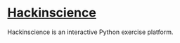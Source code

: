 # [Hackinscience](https://www.hackinscience.org/exercises/)

Hackinscience is an interactive Python exercise platform. 
